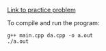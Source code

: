[Link to practice problem](https://neetcode.io/problems/dynamicArray)

To compile and run the program:
```
g++ main.cpp da.cpp -o a.out
./a.out
```
